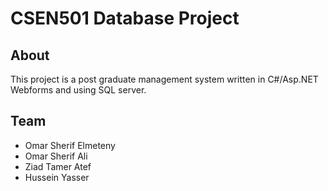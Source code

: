 # CSEN501 Database Project

## About
This project is a post graduate management system written in C#/Asp.NET Webforms and using SQL server.

## Team

- Omar Sherif Elmeteny
- Omar Sherif Ali
- Ziad Tamer Atef
- Hussein Yasser


